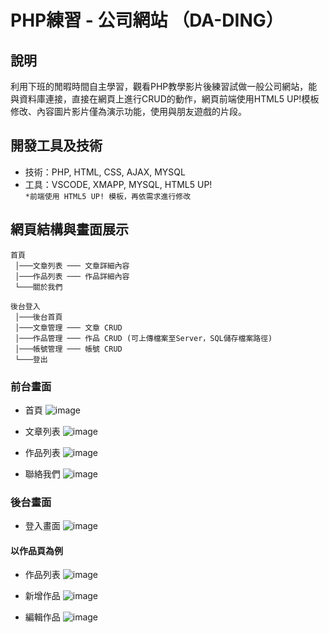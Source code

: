 # PHP練習 - 公司網站 （DA-DING）

## 說明
利用下班的閒暇時間自主學習，觀看PHP教學影片後練習試做一般公司網站，能與資料庫連接，直接在網頁上進行CRUD的動作，網頁前端使用HTML5 UP!模板修改、內容圖片影片僅為演示功能，使用與朋友遊戲的片段。  


## 開發工具及技術
- 技術：PHP, HTML, CSS, AJAX, MYSQL　
- 工具：VSCODE, XMAPP, MYSQL, HTML5 UP!  
 `*前端使用 HTML5 UP! 模板，再依需求進行修改`


 ## 網頁結構與畫面展示
```
首頁
 │───文章列表 ─── 文章詳細內容
 │───作品列表 ─── 作品詳細內容
 └───關於我們

後台登入
 │───後台首頁
 │───文章管理 ─── 文章 CRUD
 │───作品管理 ─── 作品 CRUD (可上傳檔案至Server，SQL儲存檔案路徑)
 │───帳號管理 ─── 帳號 CRUD
 └───登出
```

### 前台畫面

- 首頁
![image](https://github.com/chp851125/PHP_company/blob/master/images/%E5%89%8D%E5%8F%B0%E9%A6%96%E9%A0%81.PNG)

- 文章列表
![image](https://github.com/chp851125/PHP_company/blob/master/images/%E6%96%87%E7%AB%A0%E5%88%97%E8%A1%A8.PNG)

- 作品列表
![image](https://github.com/chp851125/PHP_company/blob/master/images/%E4%BD%9C%E5%93%81%E5%88%97%E8%A1%A8.PNG)

- 聯絡我們
![image](https://github.com/chp851125/PHP_company/blob/master/images/%E8%81%AF%E7%B5%A1%E6%88%91%E5%80%91.PNG)

### 後台畫面

- 登入畫面
![image](https://github.com/chp851125/PHP_company/blob/master/images/%E5%BE%8C%E5%8F%B0%E7%99%BB%E5%85%A5.PNG)

#### 以作品頁為例
- 作品列表
![image](https://github.com/chp851125/PHP_company/blob/master/images/%E5%BE%8C%E5%8F%B0%E4%BD%9C%E5%93%81%E5%88%97%E8%A1%A8.PNG)

- 新增作品
![image](https://github.com/chp851125/PHP_company/blob/master/images/%E5%BE%8C%E5%8F%B0%E6%96%B0%E5%A2%9E%E4%BD%9C%E5%93%81.PNG)

- 編輯作品
![image](https://github.com/chp851125/PHP_company/blob/master/images/%E5%BE%8C%E5%8F%B0%E7%B7%A8%E8%BC%AF%E4%BD%9C%E5%93%81.PNG)
